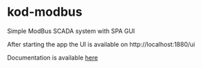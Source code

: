 # kod-modbus
Simple ModBus SCADA system with SPA GUI

After starting the app the UI is available on http://localhost:1880/ui

Documentation is available [here](https://mrleongalaxyum.github.io/kod-modbus/)


